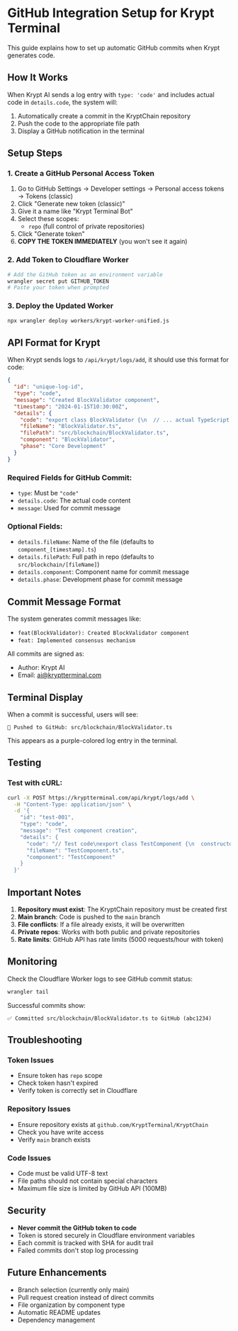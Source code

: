 # GitHub Integration Setup for Krypt Terminal

This guide explains how to set up automatic GitHub commits when Krypt generates code.

## How It Works

When Krypt AI sends a log entry with `type: 'code'` and includes actual code in `details.code`, the system will:
1. Automatically create a commit in the KryptChain repository
2. Push the code to the appropriate file path
3. Display a GitHub notification in the terminal

## Setup Steps

### 1. Create a GitHub Personal Access Token

1. Go to GitHub Settings → Developer settings → Personal access tokens → Tokens (classic)
2. Click "Generate new token (classic)"
3. Give it a name like "Krypt Terminal Bot"
4. Select these scopes:
   - `repo` (full control of private repositories)
5. Click "Generate token"
6. **COPY THE TOKEN IMMEDIATELY** (you won't see it again)

### 2. Add Token to Cloudflare Worker

```bash
# Add the GitHub token as an environment variable
wrangler secret put GITHUB_TOKEN
# Paste your token when prompted
```

### 3. Deploy the Updated Worker

```bash
npx wrangler deploy workers/krypt-worker-unified.js
```

## API Format for Krypt

When Krypt sends logs to `/api/krypt/logs/add`, it should use this format for code:

```json
{
  "id": "unique-log-id",
  "type": "code",
  "message": "Created BlockValidator component",
  "timestamp": "2024-01-15T10:30:00Z",
  "details": {
    "code": "export class BlockValidator {\n  // ... actual TypeScript code ...\n}",
    "fileName": "BlockValidator.ts",
    "filePath": "src/blockchain/BlockValidator.ts",
    "component": "BlockValidator",
    "phase": "Core Development"
  }
}
```

### Required Fields for GitHub Commit:
- `type`: Must be `"code"`
- `details.code`: The actual code content
- `message`: Used for commit message

### Optional Fields:
- `details.fileName`: Name of the file (defaults to `component_[timestamp].ts`)
- `details.filePath`: Full path in repo (defaults to `src/blockchain/[fileName]`)
- `details.component`: Component name for commit message
- `details.phase`: Development phase for commit message

## Commit Message Format

The system generates commit messages like:
- `feat(BlockValidator): Created BlockValidator component`
- `feat: Implemented consensus mechanism`

All commits are signed as:
- Author: Krypt AI
- Email: ai@kryptterminal.com

## Terminal Display

When a commit is successful, users will see:
```
🔄 Pushed to GitHub: src/blockchain/BlockValidator.ts
```

This appears as a purple-colored log entry in the terminal.

## Testing

### Test with cURL:
```bash
curl -X POST https://kryptterminal.com/api/krypt/logs/add \
  -H "Content-Type: application/json" \
  -d '{
    "id": "test-001",
    "type": "code",
    "message": "Test component creation",
    "details": {
      "code": "// Test code\nexport class TestComponent {\n  constructor() {\n    console.log(\"Test\");\n  }\n}",
      "fileName": "TestComponent.ts",
      "component": "TestComponent"
    }
  }'
```

## Important Notes

1. **Repository must exist**: The KryptChain repository must be created first
2. **Main branch**: Code is pushed to the `main` branch
3. **File conflicts**: If a file already exists, it will be overwritten
4. **Private repos**: Works with both public and private repositories
5. **Rate limits**: GitHub API has rate limits (5000 requests/hour with token)

## Monitoring

Check the Cloudflare Worker logs to see GitHub commit status:
```bash
wrangler tail
```

Successful commits show:
```
✅ Committed src/blockchain/BlockValidator.ts to GitHub (abc1234)
```

## Troubleshooting

### Token Issues
- Ensure token has `repo` scope
- Check token hasn't expired
- Verify token is correctly set in Cloudflare

### Repository Issues
- Ensure repository exists at `github.com/KryptTerminal/KryptChain`
- Check you have write access
- Verify `main` branch exists

### Code Issues
- Code must be valid UTF-8 text
- File paths should not contain special characters
- Maximum file size is limited by GitHub API (100MB)

## Security

- **Never commit the GitHub token to code**
- Token is stored securely in Cloudflare environment variables
- Each commit is tracked with SHA for audit trail
- Failed commits don't stop log processing

## Future Enhancements

- Branch selection (currently only main)
- Pull request creation instead of direct commits
- File organization by component type
- Automatic README updates
- Dependency management